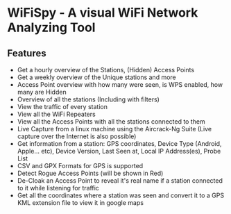 WiFiSpy - A visual WiFi Network Analyzing Tool
========

Features
---
* Get a hourly overview of the Stations, (Hidden) Access Points
* Get a weekly overview of the Unique stations and more
* Access Point overview with how many were seen, is WPS enabled, how many are Hidden
* Overview of all the stations (Including with filters)
* View the traffic of every station
* View all the WiFi Repeaters
* View all the Access Points with all the stations connected to them
* Live Capture from a linux machine using the Aircrack-Ng Suite (Live capture over the Internet is also possible)
* Get information from a station: GPS coordinates, Device Type (Android, Apple... etc), Device Version, Last Seen at, Local IP Address(es), Probe List
* CSV and GPX Formats for GPS is supported
* Detect Rogue Access Points (will be shown in Red)
* De-Cloak an Access Point to reveal it's real name if a station connected to it while listening for traffic
* Get all the coordinates where a station was seen and convert it to a GPS KML extension file to view it in google maps
